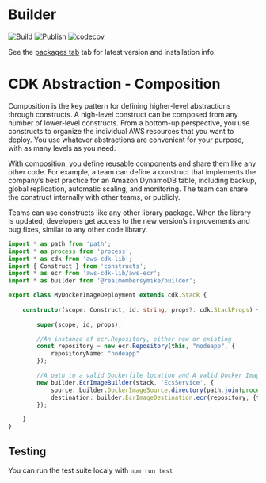 # Builder

[![Build](https://github.com/realmembersymike/builder/actions/workflows/ci.yml/badge.svg?branch=develop)](https://github.com/realmembersymike/builder/actions/workflows/ci.yml)
[![Publish](https://github.com/realmembersymike/builder/actions/workflows/publish.yml/badge.svg)](https://github.com/realmembersymike/builder/actions/workflows/publish.yml)
[![codecov](https://codecov.io/github/realmembersymike/builder/graph/badge.svg?token=T7IZ1WWXPB)](https://codecov.io/github/realmembersymike/builder)  


See the [packages tab](https://github.com/realmembersymike/builder/pkgs/npm/builder) tab for latest version and installation info.

# CDK Abstraction - Composition

Composition is the key pattern for defining higher-level abstractions through constructs. A high-level construct can be composed from any number of lower-level constructs. From a bottom-up perspective, you use constructs to organize the individual AWS resources that you want to deploy. You use whatever abstractions are convenient for your purpose, with as many levels as you need.

With composition, you define reusable components and share them like any other code. For example, a team can define a construct that implements the company’s best practice for an Amazon DynamoDB table, including backup, global replication, automatic scaling, and monitoring. The team can share the construct internally with other teams, or publicly.

Teams can use constructs like any other library package. When the library is updated, developers get access to the new version’s improvements and bug fixes, similar to any other code library.

```typescript
import * as path from 'path';
import * as process from 'process';
import * as cdk from 'aws-cdk-lib';
import { Construct } from 'constructs';
import * as ecr from 'aws-cdk-lib/aws-ecr';
import * as builder from '@realmembersymike/builder';

export class MyDockerImageDeployment extends cdk.Stack {
	
	constructor(scope: Construct, id: string, props?: cdk.StackProps) {
    
		super(scope, id, props);

		//An instance of ecr.Repository, either new or existing
		const repository = new ecr.Repository(this, "nodeapp", {
			repositoryName: "nodeapp"
		});

		//A path to a valid Dockerfile location and A valid Docker Image Host, only Supports aws ecr as of now
		new builder.EcrImageBuilder(stack, 'EcsService', {
			source: builder.DockerImageSource.directory(path.join(process.cwd()));
			destination: builder.EcrImageDestination.ecr(repository, {tag: 'latest'});
		});

  	}
}

```

## Testing

You can run the test suite localy with `npm run test`
